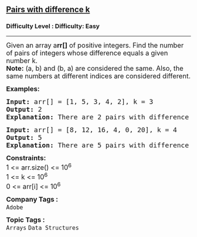 <h2><a href="https://www.geeksforgeeks.org/problems/pairs-with-difference-k1713/1">Pairs with difference k</a></h2><h3>Difficulty Level : Difficulty: Easy</h3><hr><div class="problems_problem_content__Xm_eO"><p><span style="font-size: 18px;">Given an array a<strong>rr[]</strong> of positive integers. Find the number of pairs of integers whose difference equals a given number k.<br><strong>Note:</strong> (a, b) and (b, a) are considered the same. Also, the same numbers at different indices are considered different.</span></p>
<p><span style="font-size: 18px;"><strong>Examples:</strong></span></p>
<pre><span style="font-size: 18px;"><strong>Input:</strong> arr[] = [1, 5, 3, 4, 2], k = 3
<strong>Output:</strong> 2
<strong>Explanation:</strong> There are 2 pairs with difference 3,the pairs are {1, 4} and {5, 2} </span></pre>
<pre><span style="font-size: 18px;"><strong>Input:</strong> arr[] = [8, 12, 16, 4, 0, 20], k = 4
<strong>Output:</strong> 5
<strong>Explanation:</strong> There are 5 pairs with difference 4, the pairs are {0, 4}, {4, 8}, {8, 12}, {12, 16} and {16, 20}.</span></pre>
<p><span style="font-size: 18px;"><strong>Constraints:</strong><br>1 &lt;= arr.size() &lt;= 10<sup>6</sup><br>1 &lt;= k &lt;= 10<sup>6</sup><br>0 &lt;= arr[i] &lt;= 10<sup>6</sup></span></p></div><p><span style=font-size:18px><strong>Company Tags : </strong><br><code>Adobe</code>&nbsp;<br><p><span style=font-size:18px><strong>Topic Tags : </strong><br><code>Arrays</code>&nbsp;<code>Data Structures</code>&nbsp;